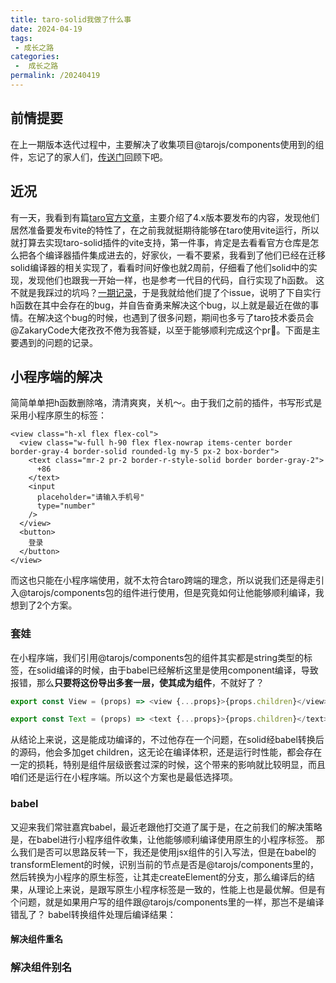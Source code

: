 ```yaml
---
title: taro-solid我做了什么事
date: 2024-04-19
tags:
 - 成长之路
categories:
 -  成长之路
permalink: /20240419
---
```


## 前情提要
在上一期版本迭代过程中，主要解决了收集项目@tarojs/components使用到的组件，忘记了的家人们，[传送门](https://juejin.cn/post/7350835151871705127)回顾下吧。

## 近况
有一天，我看到有篇[taro官方文章](https://juejin.cn/post/7330792655125463067)，主要介绍了4.x版本要发布的内容，发现他们居然准备要发布vite的特性了，在之前我就挺期待能够在taro使用vite运行，所以就打算去实现taro-solid插件的vite支持，第一件事，肯定是去看看官方仓库是怎么把各个编译器插件集成进去的，好家伙，一看不要紧，我看到了他们已经在迁移solid编译器的相关实现了，看看时间好像也就2周前，仔细看了他们solid中的实现，发现他们也跟我一开始一样，也是参考一代目的代码，自行实现了h函数。
这不就是我踩过的坑吗？[一期记录](https://juejin.cn/post/7342148728135319564)，于是我就给他们提了个issue，说明了下自实行h函数在其中会存在的bug，并自告奋勇来解决这个bug，以上就是最近在做的事情。在解决这个bug的时候，也遇到了很多问题，期间也多亏了taro技术委员会@ZakaryCode大佬孜孜不倦为我答疑，以至于能够顺利完成这个pr🫡。下面是主要遇到的问题的记录。

## 小程序端的解决
简简单单把h函数删除咯，清清爽爽，关机～。由于我们之前的插件，书写形式是采用小程序原生的标签：
```tsx
<view class="h-xl flex flex-col">
  <view class="w-full h-90 flex flex-nowrap items-center border border-gray-4 border-solid rounded-lg my-5 px-2 box-border">
    <text class="mr-2 pr-2 border-r-style-solid border border-gray-2">
      +86
    </text>
    <input
      placeholder="请输入手机号"
      type="number"
    />
  </view>
  <button>
    登录
  </button>
</view>
```
而这也只能在小程序端使用，就不太符合taro跨端的理念，所以说我们还是得走引入@tarojs/components包的组件进行使用，但是究竟如何让他能够顺利编译，我想到了2个方案。

### 套娃
在小程序端，我们引用@tarojs/components包的组件其实都是string类型的标签，在solid编译的时候，由于babel已经解析这里是使用component编译，导致报错，那么**只要将这份导出多套一层，使其成为组件**，不就好了？
```ts
export const View = (props) => <view {...props}>{props.children}</view>

export const Text = (props) => <text {...props}>{props.children}</text>
```
从结论上来说，这是能成功编译的，不过他存在一个问题，在solid经babel转换后的源码，他会多加get children，这无论在编译体积，还是运行时性能，都会存在一定的损耗，特别是组件层级嵌套过深的时候，这个带来的影响就比较明显，而且咱们还是运行在小程序端。所以这个方案也是最低选择项。
<img :src="$withBase('/assets/20240419/01.png')" alt="">

### babel
又迎来我们常驻嘉宾babel，最近老跟他打交道了属于是，在之前我们的解决策略是，在babel进行小程序组件收集，让他能够顺利编译使用原生的小程序标签。
那么我们是否可以思路反转一下，我还是使用jsx组件的引入写法，但是在babel的transformElement的时候，识别当前的节点是否是@tarojs/components里的，然后转换为小程序的原生标签，让其走createElement的分支，那么编译后的结果，从理论上来说，是跟写原生小程序标签是一致的，性能上也是最优解。但是有个问题，就是如果用户写的组件跟@tarojs/components里的一样，那岂不是编译错乱了？
babel转换组件处理后编译结果：
<img :src="$withBase('/assets/20240419/02.png')" alt="">

#### 解决组件重名


### 解决组件别名
